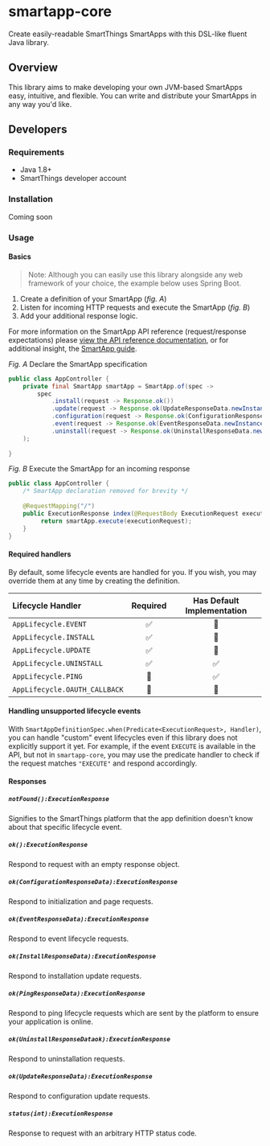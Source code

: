# smartapp-core

Create easily-readable SmartThings SmartApps with this DSL-like fluent Java library.

## Overview

This library aims to make developing your own JVM-based SmartApps easy, intuitive, and flexible. You can write and distribute your SmartApps in any way you'd like. 

## Developers

### Requirements

* Java 1.8+
* SmartThings developer account

### Installation

Coming soon

### Usage

#### Basics
> Note: Although you can easily use this library alongside any web framework of your choice, the example below uses Spring Boot. 

1. Create a definition of your SmartApp (_fig. A_) 
2. Listen for incoming HTTP requests and execute the SmartApp (_fig. B_)
3. Add your additional response logic.

For more information on the SmartApp API reference (request/response expectations) please [view the API reference documentation](https://smartthings.developer.samsung.com/develop/api-ref/smartapps-v1.html), or for additional insight, the [SmartApp guide](https://smartthings.developer.samsung.com/develop/guides/smartapps/basics.html).  

_Fig. A_ Declare the SmartApp specification 
```java
public class AppController {
    private final SmartApp smartApp = SmartApp.of(spec ->
        spec
            .install(request -> Response.ok())
            .update(request -> Response.ok(UpdateResponseData.newInstance()))
            .configuration(request -> Response.ok(ConfigurationResponseData.newInstance()))
            .event(request -> Response.ok(EventResponseData.newInstance()))
            .uninstall(request -> Response.ok(UninstallResponseData.newInstance()))
    );
    
}
```

_Fig. B_ Execute the SmartApp for an incoming response 
```java
public class AppController {
    /* SmartApp declaration removed for brevity */
    
    @RequestMapping("/")
    public ExecutionResponse index(@RequestBody ExecutionRequest executionRequest) {
         return smartApp.execute(executionRequest);
    }
}
```

#### Required handlers

By default, some lifecycle events are handled for you. If you wish, you may override them at any time by creating the definition.

| Lifecycle Handler             | Required | Has Default Implementation |
|:------------------------------|:--------:|:--------------------------:|
| `AppLifecycle.EVENT`          | ✅       | 🚫                         |
| `AppLifecycle.INSTALL`        | ✅       | 🚫                         |
| `AppLifecycle.UPDATE`         | ✅       | 🚫                         |
| `AppLifecycle.UNINSTALL`      | ✅       | ✅                         |
| `AppLifecycle.PING`           | 🚫       | ✅                         |
| `AppLifecycle.OAUTH_CALLBACK` | 🚫       | 🚫                         |


#### Handling unsupported lifecycle events

With `SmartAppDefinitionSpec.when(Predicate<ExecutionRequest>, Handler)`, you can handle "custom" event lifecycles even if this library does not explicitly support it yet. For example, if the event `EXECUTE` is available in the API, but not in `smartapp-core`, you may use the predicate handler to check if the request matches `"EXECUTE"` and respond accordingly.

#### Responses

##### `notFound():ExecutionResponse`

Signifies to the SmartThings platform that the app definition doesn't know about that specific lifecycle event. 

##### `ok():ExecutionResponse`
Respond to request with an empty response object.

##### `ok(ConfigurationResponseData):ExecutionResponse`

Respond to initialization and page requests.

##### `ok(EventResponseData):ExecutionResponse`

Respond to event lifecycle requests.

##### `ok(InstallResponseData):ExecutionResponse`

Respond to installation update requests.

##### `ok(PingResponseData):ExecutionResponse`

Respond to ping lifecycle requests which are sent by the platform to ensure your application is online.

##### `ok(UninstallResponseDataok):ExecutionResponse`

Respond to uninstallation requests.

##### `ok(UpdateResponseData):ExecutionResponse`

Respond to configuration update requests.

##### `status(int):ExecutionResponse`

Response to request with an arbitrary HTTP status code.
